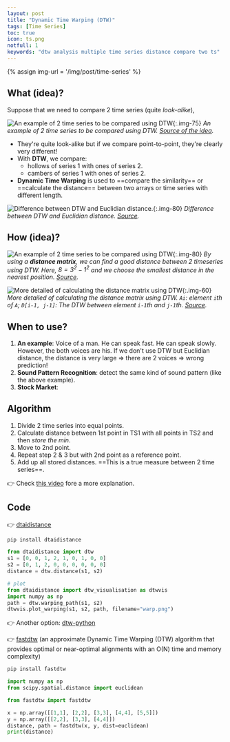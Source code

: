 ```yaml
---
layout: post
title: "Dynamic Time Warping (DTW)"
tags: [Time Series]
toc: true
icon: ts.png
notfull: 1
keywords: "dtw analysis multiple time series distance compare two ts"
---
```


{% assign img-url = '/img/post/time-series' %}

## What (idea)?

Suppose that we need to compare 2 time series (quite _look-alike_),

![An example of 2 time series to be compared using DTW]({{img-url}}/dtw-example.png){:.img-75}
_An example of 2 time series to be compared using DTW. [Source of the idea](https://www.youtube.com/watch?v=v_WLX0fu_UE)._

- They're quite look-alike but if we compare point-to-point, they're clearly very different!
- With **DTW**, we compare:
  - hollows of series 1 with ones of series 2.
  - cambers of series 1 with ones of series 2.
- **Dynamic Time Warping** is used to ==compare the similarity== or ==calculate the distance== between two arrays or time series with different length.

![Difference between DTW and Euclidian distance.]({{img-url}}/Euclidean-distance-vs-DTW.png){:.img-80}
_Difference between DTW and Euclidian distance. [Source](https://www.researchgate.net/figure/Euclidean-distance-vs-DTW_fig7_223966685)._

## How (idea)?

![An example of 2 time series to be compared using DTW]({{img-url}}/dtw-example-how.jpg){:.img-80}
_By using a **distance matrix**, we can find a good distance between 2 timeseries using DTW. Here, $8=3^2-1^2$ and we choose the smallest distance in the nearest position. [Source](https://www.youtube.com/watch?v=v_WLX0fu_UE)._

![More detailed of calculating the distance matrix using DTW]({{img-url}}/dtw-example-distance-matrix.png){:.img-60}
_More detailed of calculating the distance matrix using DTW. `Ai`: element `i`th of `A`; `D[i-1, j-1]`: The DTW between element `i-1`th and `j-1`th. [Source](https://www.youtube.com/watch?v=_K1OsqCicBY)._

## When to use?

1. **An example**: Voice of a man. He can speak fast. He can speak slowly. However, the both voices are his. If we don't use DTW but Euclidian distance, the distance is very large $\Rightarrow$ there are 2 voices $\Rightarrow$ wrong prediction!
2. **Sound Pattern Recognition**: detect the same kind of sound pattern (like the above example).
3. **Stock Market**:

## Algorithm

1. Divide 2 time series into equal points.
2. Calculate distance between 1st point in TS1 with all points in TS2 and then _store the min_.
3. Move to 2nd point.
4. Repeat step 2 & 3 but with 2nd point as a reference point.
5. Add up all stored distances. ==This is a true measure between 2 time series==.

👉 Check [this video](https://www.youtube.com/watch?v=_K1OsqCicBY) fore a more explanation.

## Code

👉 [dtaidistance](https://dtaidistance.readthedocs.io/en/latest/usage/installation.html)

``` bash
pip install dtaidistance
```

``` python
from dtaidistance import dtw
s1 = [0, 0, 1, 2, 1, 0, 1, 0, 0]
s2 = [0, 1, 2, 0, 0, 0, 0, 0, 0]
distance = dtw.distance(s1, s2)

# plot
from dtaidistance import dtw_visualisation as dtwvis
import numpy as np
path = dtw.warping_path(s1, s2)
dtwvis.plot_warping(s1, s2, path, filename="warp.png")
```

👉 Another option: [dtw-python](https://dynamictimewarping.github.io/python/)

👉 [fastdtw](https://github.com/slaypni/fastdtw) (an approximate Dynamic Time Warping (DTW) algorithm that provides optimal or near-optimal alignments with an O(N) time and memory complexity)

``` bash
pip install fastdtw
```

``` python
import numpy as np
from scipy.spatial.distance import euclidean

from fastdtw import fastdtw

x = np.array([[1,1], [2,2], [3,3], [4,4], [5,5]])
y = np.array([[2,2], [3,3], [4,4]])
distance, path = fastdtw(x, y, dist=euclidean)
print(distance)
```